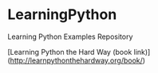 # LearningPython
Learning Python Examples Repository

[Learning Python the Hard Way (book link)] (http://learnpythonthehardway.org/book/)
